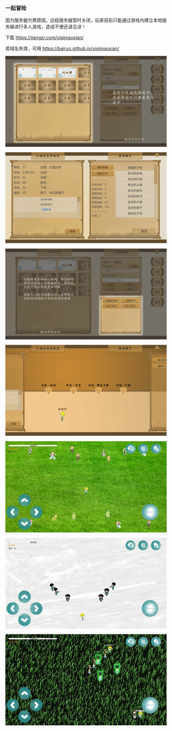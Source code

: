 ﻿### 一起冒险

因为服务器欠费原因，远程服务器暂时关闭，玩家目前只能通过游戏内建立本地服务器进行多人游戏，造成不便还请见谅！

下载 https://jiangzr.com/yiqimaoxian/

若域名失效，可用 https://bairuo.github.io/yiqimaoxian/

![Game screenshot](https://github.com/Bairuo/yiqimaoxian/raw/gh-pages/Meta/game1.png)

![Game screenshot](https://github.com/Bairuo/yiqimaoxian/raw/gh-pages/Meta/game2.png)

![Game screenshot](https://github.com/Bairuo/yiqimaoxian/raw/gh-pages/Meta/game3.png)

![Game screenshot](https://github.com/Bairuo/yiqimaoxian/raw/gh-pages/Meta/game4.png)

![Game screenshot](https://github.com/Bairuo/yiqimaoxian/raw/gh-pages/Meta/game5.png)

![Game screenshot](https://github.com/Bairuo/yiqimaoxian/raw/gh-pages/Meta/game6.png)

![Game screenshot](https://github.com/Bairuo/yiqimaoxian/raw/gh-pages/Meta/game7.png)